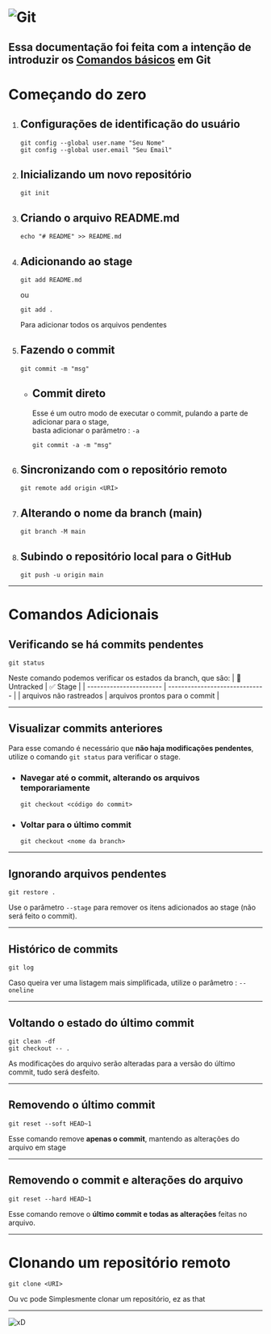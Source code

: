 # ![Git](https://blog-geek-midia.s3.amazonaws.com/wp-content/uploads/2020/08/06103546/comandos-git.png)

## Essa documentação foi feita com a intenção de introduzir os [Comandos básicos](https://comandosgit.github.io/) em Git

# Começando do zero

1. ## Configurações de identificação do usuário
    ```
    git config --global user.name "Seu Nome"
    git config --global user.email "Seu Email"
    ```

2. ## Inicializando um novo repositório
    ```
    git init
    ```

3. ## Criando o arquivo README.md
    ```
    echo "# README" >> README.md
    ```

4. ## Adicionando ao stage
    ``` git add README.md ```

    ou

    ``` git add . ```

    Para adicionar todos os arquivos pendentes

5. ## Fazendo o commit
    ```
    git commit -m "msg"
    ```

    - ## Commit direto
      Esse é um outro modo de executar o commit, pulando a parte de adicionar para o stage,  
      basta adicionar o parâmetro : ``` -a ```
      ```
      git commit -a -m "msg"
      ```

1. ## Sincronizando com o repositório remoto
    ```
    git remote add origin <URI>
    ```

2. ## Alterando o nome da branch (main)
    ```
    git branch -M main
    ```

3. ## Subindo o repositório local para o GitHub
    ```
    git push -u origin main
    ```


---


# Comandos Adicionais

## Verificando se há commits pendentes
  ```
  git status
  ```
  Neste comando podemos verificar os estados da branch, que são:
  | :red_circle: Untracked  | :white_check_mark: Stage       |
  | ----------------------- | ------------------------------ |
  | arquivos não rastreados | arquivos prontos para o commit |

---

## Visualizar commits anteriores
  Para esse comando é necessário que **não haja modificações pendentes**, utilize o comando ``` git status ``` para verificar o stage.
  - ### Navegar até o commit, alterando os arquivos temporariamente
    ```
    git checkout <código do commit>
    ```

  - ### Voltar para o último commit
    ```
    git checkout <nome da branch>
    ```

---

## Ignorando arquivos pendentes
  ```
  git restore .
  ```
  Use o parâmetro ``` --stage ``` para remover os itens adicionados ao stage (não será feito o commit).

---

## Histórico de commits
  ```
  git log
  ```
  Caso queira ver uma listagem mais simplificada, utilize o parâmetro : ``` --oneline ```

---

## Voltando o estado do último commit
  ```
  git clean -df
  git checkout -- .
  ```
  As modificações do arquivo serão alteradas para a versão do último commit, tudo será desfeito.

---

## Removendo o último commit
  ```
  git reset --soft HEAD~1
  ```
  Esse comando remove **apenas o commit**, mantendo as alterações do arquivo em stage

---

## Removendo o commit e alterações do arquivo
  ```
  git reset --hard HEAD~1
  ```
  Esse comando remove o **último commit e todas as alterações** feitas no arquivo.

---

# Clonando um repositório remoto
  ```
  git clone <URI>
  ```
  Ou vc pode Simplesmente clonar um repositório, ez as that

---

![xD](https://c.tenor.com/pcCWcPVLXqgAAAAM/tf2dance.gif)
